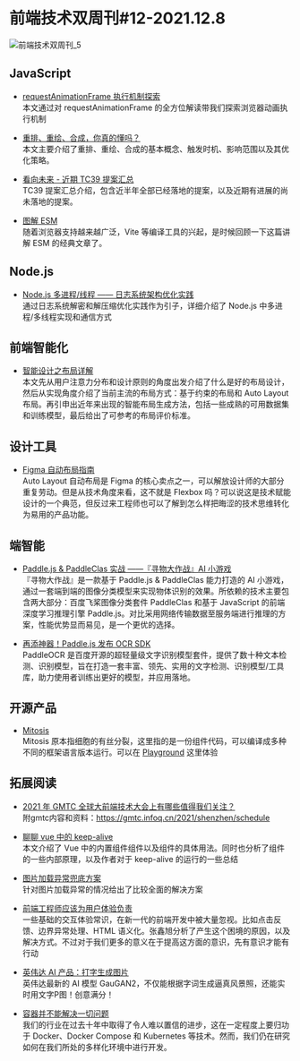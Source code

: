 # 前端技术双周刊#12-2021.12.8

![前端技术双周刊_5](https://user-images.githubusercontent.com/17450747/145038623-c49dbefc-fdd4-4737-8d7d-142aa4aadbf1.png)

## JavaScript
- [requestAnimationFrame 执行机制探索](https://mp.weixin.qq.com/s/ocFcBRjj8xzizF5ebFepdA)
<br>本文通过对 requestAnimationFrame 的全方位解读带我们探索浏览器动画执行机制

- [重排、重绘、合成，你真的懂吗？](https://mp.weixin.qq.com/s/57aMCVDjuVswEFFep3omLQ)
<br>本文主要介绍了重排、重绘、合成的基本概念、触发时机、影响范围以及其优化策略。

- [看向未来 - 近期 TC39 提案汇总](https://mp.weixin.qq.com/s/AxwT588VKRxnlkBlXICMpQ)
<br>TC39 提案汇总介绍，包含近半年全部已经落地的提案，以及近期有进展的尚未落地的提案。

- [图解 ESM](https://hacks.mozilla.org/2018/03/es-modules-a-cartoon-deep-dive/)
<br>随着浏览器支持越来越广泛，Vite 等编译工具的兴起，是时候回顾一下这篇讲解 ESM 的经典文章了。

## Node.js
- [Node.js 多进程/线程 —— 日志系统架构优化实践](https://mp.weixin.qq.com/s/s3DeAxrEbVmqtCHGP9lstg)
<br>通过日志系统解密和解压缩优化实践作为引子，详细介绍了 Node.js 中多进程/多线程实现和通信方式

## 前端智能化
- [智能设计之布局详解](https://zhuanlan.zhihu.com/p/415512216)
<br>本文先从用户注意力分布和设计原则的角度出发介绍了什么是好的布局设计，然后从实现角度介绍了当前主流的布局方式：基于约束的布局和 Auto Layout 布局。再引申出近年来出现的智能布局生成方法，包括一些成熟的可用数据集和训练模型，最后给出了可参考的布局评价标准。

## 设计工具
- [Figma 自动布局指南](https://mp.weixin.qq.com/s/-p8bsUoKPCRIZZffEssUFw)
<br>Auto Layout 自动布局是 Figma 的核心卖点之一，可以解放设计师的大部分重复劳动。但是从技术角度来看，这不就是 Flexbox 吗？可以说这是技术赋能设计的一个典范，但反过来工程师也可以了解到怎么样把晦涩的技术思维转化为易用的产品功能。

## 端智能
- [Paddle.js & PaddleClas 实战 ——『寻物大作战』AI 小游戏](https://mp.weixin.qq.com/s/GP1lc3FZ6lQyD7FJfU67xw)
<br>『寻物大作战』是一款基于 Paddle.js & PaddleClas 能力打造的 AI 小游戏，通过一套端到端的图像分类模型来实现物体识别的效果。所依赖的技术主要包含两大部分：百度飞桨图像分类套件 PaddleClas 和基于 JavaScript 的前端深度学习推理引擎 Paddle.js。对比采用网络传输数据至服务端进行推理的方案，性能优势显而易见，是一个更优的选择。

- [再添神器！Paddle.js 发布 OCR SDK](https://mp.weixin.qq.com/s/ivrYFOO1iWErLFc2JlIJ1g)
<br>PaddleOCR 是百度开源的超轻量级文字识别模型套件，提供了数十种文本检测、识别模型，旨在打造一套丰富、领先、实用的文字检测、识别模型/工具库，助力使用者训练出更好的模型，并应用落地。

## 开源产品

- [Mitosis](https://github.com/BuilderIO/mitosis)
<br> Mitosis 原本指细胞的有丝分裂，这里指的是一份组件代码，可以编译成多种不同的框架语言版本运行。可以在 [Playground](https://mitosis.builder.io/) 这里体验

## 拓展阅读

- [2021 年 GMTC 全球大前端技术大会上有哪些值得我们关注？](https://www.zhihu.com/question/502936541/answer/2260235978)
<br>附gmtc内容和资料：https://gmtc.infoq.cn/2021/shenzhen/schedule

- [聊聊 vue 中的 keep-alive](https://mp.weixin.qq.com/s/PXaK6E9TAceoTa5I-PR_hQ)
<br>本文介绍了 Vue 中的内置组件组件以及组件的具体用法。同时也分析了组件的一些内部原理，以及作者对于 keep-alive 的运行的一些总结

- [图片加载异常兜底方案](https://juejin.cn/post/6945040754255331336)
<br>针对图片加载异常的情况给出了比较全面的解决方案

- [前端工程师应该为用户体验负责](https://mp.weixin.qq.com/s/CoqW5x9vMN87U3h5fuEoSw)
<br>一些基础的交互体验常识，在新一代的前端开发中被大量忽视。比如点击反馈、边界异常处理、HTML 语义化。张鑫旭分析了产生这个困境的原因，以及解决方式。不过对于我们更多的意义在于提高这方面的意识，先有意识才能有行动

- [英伟达 AI 产品：打字生成图片](https://mp.weixin.qq.com/s/J4IK4hG_SZmKDk2qFW_wXQ)
<br>英伟达最新的 AI 模型 GauGAN2，不仅能根据字词生成逼真风景照，还能实时用文字P图！创意满分！

- [容器并不能解决一切问题](https://mp.weixin.qq.com/s/HKnW50EfxBnKtNyz5OfW3Q)
<br>我们的行业在过去十年中取得了令人难以置信的进步，这在一定程度上要归功于 Docker、Docker Compose 和 Kubernetes 等技术。然而，我们仍在研究如何在我们所处的多样化环境中进行开发。

